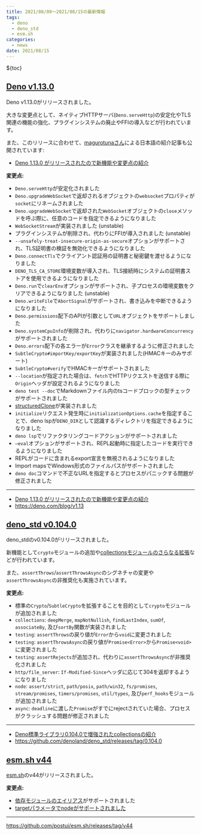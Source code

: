 ```yaml
---
title: 2021/08/09〜2021/08/15の最新情報
tags:
  - deno
  - deno_std
  - esm.sh
categories:
  - news
date: 2021/08/15
---
```


${toc}

## [Deno v1.13.0](https://github.com/denoland/deno/releases/tag/v1.13.0)

Deno v1.13.0がリリースされました。

大きな変更点として、ネイティブHTTPサーバ(`Deno.serveHttp`)の安定化やTLS関連の機能の強化、プラグインシステムの廃止やFFIの導入などが行われています。

また、このリリースに合わせて、[magurotunaさん](https://zenn.dev/magurotuna)による日本語の紹介記事も公開されています:

- [Deno 1.13.0 がリリースされたので新機能や変更点の紹介](https://zenn.dev/magurotuna/articles/deno-release-note-1-13-0)

**変更点:**

- `Deno.serveHttp`が安定化されました
- `Deno.upgradeWebSocket`で返却されるオブジェクトの`websocket`プロパティが`socket`にリネームされました
- `Deno.upgradeWebSocket`で返却された`WebSocket`オブジェクトの`close`メソッドを呼ぶ際に、任意のコードを指定できるようになりました
- `WebSocketStream`が実装されました (unstable)
- プラグインシステムが削除され、代わりにFFIが導入されました (unstable)
- `--unsafely-treat-insecure-origin-as-secure`オプションがサポートされ、TLS証明書の検証を無効化できるようになりました
- `Deno.connectTls`でクライアント認証用の証明書と秘密鍵を渡せるようになりました
- `DENO_TLS_CA_STORE`環境変数が導入され、TLS接続時にシステムの証明書ストアを使用できるようになりました
- `Deno.run`で`clearEnv`オプションがサポートされ、子プロセスの環境変数をクリアできるようになりました (unstable)
- `Deno.writeFile`で`AbortSignal`がサポートされ、書き込みを中断できるようになりました
- `Deno.permissions`配下のAPIが引数として`URL`オブジェクトをサポートしました
- `Deno.systemCpuInfo`が削除され、代わりに`navigator.hardwareConcurrency`がサポートされました
- `Deno.errors`配下の各エラーが`Error`クラスを継承するように修正されました
- `SubtleCrypto#importKey/exportKey`が実装されました(HMACキーのみサポート)
- `SubtleCrypto#verify`でHMACキーがサポートされました
- `--location`が指定された場合は、`fetch`でHTTPリクエストを送信する際に`Origin`ヘッダが設定されるようになりました
- `deno test --doc`でMarkdownファイル内のtsコードブロックの型チェックがサポートされました
- [structuredClone](https://developer.mozilla.org/en-US/docs/Web/API/WindowOrWorkerGlobalScope/structuredClone)が実装されました
- `initialize`リクエスト発生時に`initializationOptions.cache`を指定することで、deno lspが`DENO_DIR`として認識するディレクトリを指定できるようになりました
- `deno lsp`でリファクタリングコードアクションがサポートされました
- `—eval`オプションがサポートされ、REPL起動時に指定したコードを実行できるようになりました
- REPLがコードに含まれるexport宣言を無視されるようになりました
- Import mapsでWindows形式のファイルパスがサポートされました
- `deno doc`コマンドで不正なURLを指定するとプロセスがパニックする問題が修正されました

---

- [Deno 1.13.0 がリリースされたので新機能や変更点の紹介](https://zenn.dev/magurotuna/articles/deno-release-note-1-13-0)
- https://deno.com/blog/v1.13

## [deno_std v0.104.0](https://github.com/denoland/deno_std/releases/tag/0.104.0)

deno_stdのv0.104.0がリリースされました。

新機能として`crypto`モジュールの追加や[collectionsモジュールのさらなる拡張](https://zenn.dev/kawarimidoll/articles/4ea4219cf69225)などが行われています。

また、`assertThrows`/`assertThrowsAsync`のシグネチャの変更や`assertThrowsAsync`の非推奨化も実施されています。

**変更点:**

- 標準の`Crypto`/`SubtleCrypto`を拡張することを目的として`crypto`モジュールが追加されました
- `collections`: `deepMerge`, `mapNotNullish`, `findLastIndex`, `sumOf`, `associateBy`, 及び`sortBy`関数が実装されました
- `testing`: `assertThrows`の戻り値が`Error`から`void`に変更されました
- `testing`: `assertThrowsAsync`の戻り値が`Promise<Error>`から`Promise<void>`に変更されました
- `testing`: `assertRejects`が追加され、代わりに`assertThrowsAsync`が非推奨化されました
- `http/file_server`: `If-Modified-Since`ヘッダに応じて304を返却するようになりました
- `node`: `assert/strict`, `path/posix`, `path/win32`, `fs/promises`, `stream/promises`, `timers/promises`, `util/types`, 及び`perf_hooks`モジュールが追加されました
- `async`: `deadline`に渡した`Promise`がすでにrejectされていた場合、プロセスがクラッシュする問題が修正されました

---

- [Deno標準ライブラリ0.104.0で増強されたcollectionsの紹介](https://zenn.dev/kawarimidoll/articles/4ea4219cf69225)
- https://github.com/denoland/deno_std/releases/tag/0.104.0

## [esm.sh v44](https://github.com/postui/esm.sh/releases/tag/v44)

[esm.sh](https://github.com/postui/esm.sh)のv44がリリースされました。

**変更点:**

- [依存モジュールのエイリアス](https://github.com/postui/esm.sh/issues/89)がサポートされました
- [targetパラメータでnodeがサポートされました](https://github.com/postui/esm.sh/tree/v44#specify-esm-target)

---

https://github.com/postui/esm.sh/releases/tag/v44
